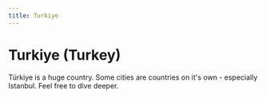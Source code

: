 ```yaml
---
title: Turkiye
---
```



# Turkiye (Turkey)

Türkiye is a huge country. Some cities are countries on it's own - especially Istanbul. Feel free to dive deeper.


